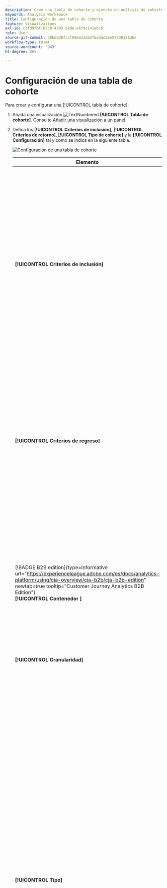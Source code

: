 ```yaml
---
description: Cree una tabla de cohorte y ejecute un análisis de cohorte en Analysis Workspace.
keywords: Analysis Workspace
title: Configuración de una tabla de cohorte
feature: Visualizations
exl-id: c3fd9fbf-b2c8-4703-92de-e6fdc141ebc6
role: User
source-git-commit: 38be838fccf896a12da3fbadac50e578081312ba
workflow-type: tm+mt
source-wordcount: '943'
ht-degree: 86%

---
```


# Configuración de una tabla de cohorte

Para crear y configurar una [!UICONTROL tabla de cohorte]:

1. Añada una visualización ![TextNumbered](/help/assets/icons/TextNumbered.svg) **[!UICONTROL Tabla de cohorte]**. Consulte [Añadir una visualización a un panel](../freeform-analysis-visualizations.md#add-visualizations-to-a-panel).

1. Defina los **[!UICONTROL Criterios de inclusión]**, **[!UICONTROL Criterios de retorno]**, **[!UICONTROL Tipo de cohorte]** y la **[!UICONTROL Configuración]** tal y como se indica en la siguiente tabla.

   ![Configuración de una tabla de cohorte](assets/cohort-configure.png)

   | Elemento | Descripción |
   |--- |--- |
   | **[!UICONTROL Criterios de inclusión]** | Puede aplicar hasta 10 segmentos de inclusión y hasta 3 métricas de inclusión. La métrica especifica a qué cohorte pertenece un usuario. Por ejemplo, si la métrica de inclusión es Pedidos, solo se incluirán en la cohorte inicial aquellos usuarios que hayan realizado un pedido durante el intervalo de tiempo del análisis de cohorte.<br>El operador predeterminado entre métricas es AND, aunque se puede cambiar a OR. Además, se puede añadir segmentación numérica a estas métricas. Por ejemplo: `Sessions >= 1`.</br> |
   | **[!UICONTROL Criterios de regreso]** | Puede aplicar hasta 10 segmentos de regreso y hasta 3 métricas de regreso. La métrica indica si se ha retenido al usuario (retención) o no (pérdida). Por ejemplo, si la métrica de regreso es Vistas de vídeo, solo se representan como retenidos aquellos usuarios que hayan visto vídeos durante períodos de tiempo siguientes (después del período en el que se añadieron a una cohorte). Otra métrica que cuantifica la retención es Sesiones. |
   | [!BADGE B2B edition]{type=Informative url="https://experienceleague.adobe.com/es/docs/analytics-platform/using/cja-overview/cja-b2b/cja-b2b-edition" newtab=true tooltip="Customer Journey Analytics B2B Edition"}<br/>**[!UICONTROL Contenedor &#x200B;]** | De forma predeterminada, el análisis de cohorte está vinculado al contenedor de persona. Si hay más contenedores disponibles más allá de Persona en la conexión basada en cuentas que admite el proyecto de Workspace, puede seleccionar otro contenedor para el análisis de cohorte en el menú desplegable **[!UICONTROL Contenedor]**. |
   | **[!UICONTROL Granularidad]** | La granularidad de tiempo de Día, Semana, Mes, Trimestre o Año. |
   | **[!UICONTROL Tipo]** | **[!UICONTROL Retención]** (predeterminado): Una cohorte de **[!UICONTROL Retención]** mide en qué medida sus cohortes de personas regresan a su propiedad a lo largo del tiempo. Una cohorte de retención es la cohorte estándar e indica un comportamiento de regreso y repetición por parte del usuario. El color verde indica una cohorte de [!UICONTROL Retención] en la tabla.<br>**[!UICONTROL Pérdida &#x200B;]**: una cohorte de&#x200B;**[!UICONTROL &#x200B; pérdida &#x200B;]**(también conocida como desgaste o abandono) mide cómo las cohortes de visitantes se alejan de su propiedad a lo largo del tiempo. La pérdida es lo contrario a la retención: `Churn = 1 - Retention`. [!UICONTROL La pérdida] es una buena medida de la permanencia y una oportunidad, ya que muestra con qué frecuencia no regresan los clientes. Puede utilizar la pérdida para analizar e identificar áreas en las que centrarse: ¿qué segmentos de cohorte deben recibir más atención? Un color rojo indica una cohorte [!UICONTROL Pérdida] en la tabla (similar al abandono en la visualización&#x200B;**[!UICONTROL &#x200B; Flujo &#x200B;]**).</br> |
   | **[!UICONTROL Configuración]** | **[!UICONTROL Cálculo móvil]**: calcule la retención o la pérdida en función de la columna previa, no de la columna Incluido (valor predeterminado). [!UICONTROL Cálculo móvil] cambia el método de cálculo para sus períodos de &quot;regreso&quot;. El cálculo normal encuentra a los usuarios que cumplen los criterios de regreso y que formaron parte del período de inclusión. Independientemente de si estaban o no en la cohorte durante el período anterior. Por su parte, [!UICONTROL Cálculo móvil] encuentra usuarios que cumplen los criterios de “regreso” y que fueron parte del periodo anterior. Por lo tanto, [!UICONTROL Cálculo móvil] segmenta y canaliza a los usuarios que cumplen de forma continua los criterios de &quot;regreso&quot;, período tras período. Los criterios de [!UICONTROL regreso] se aplican a cada uno de los periodos previos al periodo seleccionado. </br><br>**[!UICONTROL Tabla de latencia &#x200B;]**: Una [!UICONTROL tabla de latencia] mide el tiempo transcurrido antes y después de que se produzca el evento de inclusión. [!UICONTROL La tabla de latencia] es muy útil para el análisis previo y posterior. Por ejemplo: tiene un próximo lanzamiento de producto o campaña y desea rastrear el comportamiento antes y después del lanzamiento. La [!UICONTROL tabla de latencia] muestra el comportamiento previo y posterior en paralelo para ver el impacto directo. Las celdas de preinclusión en la [!UICONTROL tabla de latencia] calculan los usuarios que cumplen los criterios de [!UICONTROL inclusión] en el periodo de inclusión y que luego cumplen los criterios de [!UICONTROL regreso] en los periodos anteriores al periodo de inclusión.  Tenga en cuenta que [!UICONTROL Tabla de latencia] y [!UICONTROL Cohorte de dimensión personalizada] no se pueden utilizar juntos.</br><br>**[!UICONTROL Cohorte de dimensión personalizada]**: cree cohortes basadas en la dimensión seleccionada, en lugar de cohortes basadas en el tiempo (predeterminado). Muchos clientes desean analizar sus cohortes en función de un criterio distinto del tiempo. La nueva función de cohorte de dimensión personalizada ofrece la flexibilidad para generar cohortes basadas en dimensiones de su elección. Utilice dimensiones como canal de marketing, campaña, producto, página, región o cualquier otra dimensión para mostrar cómo cambia la retención en función de los distintos valores que adoptan. La definición del segmento de la cohorte de [!UICONTROL dimensión personalizada] aplica el elemento de dimensión solo como parte del periodo de inclusión, y no como parte de la definición de regreso.</br><br>Después de elegir la opción [!UICONTROL Cohorte de dimensión personalizada], puede arrastrar y soltar la dimensión que desee en la zona de colocación. Añadir dimensiones le permite comparar artículos de dimensiones similares en el mismo periodo de tiempo. Por ejemplo, puede comparar el rendimiento de ciudades, de productos, de campañas, etc. La tabla de cohorte devuelve los 14 elementos de dimensión principales. Sin embargo, puede usar un segmento ![segment](/help/assets/icons/Filter.svg) para mostrar solo los elementos de dimensión que desee. No se puede utilizar una [!UICONTROL Cohorte de dimensión personalizada] con la función [!UICONTROL Tabla de latencia].</br> |

1. Haga clic en **[!UICONTROL Generar]**.
1. Para volver a configurar la [!UICONTROL tabla de cohortes], seleccione ![Editar](/help/assets/icons/Edit.svg).

1. (Opcional) Cree un segmento o una audiencia a partir de una selección.

   Seleccione celdas (contiguas o no) y haga clic con el botón secundario en > **[!UICONTROL Crear segmento a partir de la selección]**.

   ![Crear segmento o audiencia](assets/retention-createfilter.png)

1. En el [Generador de segmentos](/help/components/segments/seg-builder.md), continúe editando el segmento y luego haga clic en **[!UICONTROL Guardar]**.

   El segmento guardado está disponible para usar en el panel [!UICONTROL Segmento] en [!UICONTROL Analysis Workspace].

## Configuración

Puede definir la configuración específica de una [!UICONTROL tabla de cohortes].

1. Seleccione ![Configuración](/help/assets/icons/Setting.svg) para ajustar la configuración de la [!UICONTROL tabla de cohortes].

   | Configuración | Descripción |
   |---|---|
   | **Mostrar solo porcentaje** | Elimina el valor numérico y solo muestra el porcentaje. |
   | **Redondear el porcentaje al entero más cercano** | Redondea el valor porcentual al total más cercano en lugar de mostrar el valor decimal. |
   | **Mostrar fila de porcentaje medio** | Inserta una nueva fila en la parte superior de la tabla y, a continuación, agrega el promedio de los valores dentro de cada columna. |


>[!MORELIKETHIS]
>
>[Añadir una visualización a un panel](/help/analysis-workspace/visualizations/freeform-analysis-visualizations.md#add-visualizations-to-a-panel)
>&#x200B;>[Configuración de visualización](/help/analysis-workspace/visualizations/freeform-analysis-visualizations.md#settings)
>&#x200B;>[Menú contextual de visualización](/help/analysis-workspace/visualizations/freeform-analysis-visualizations.md#context-menu)
>

